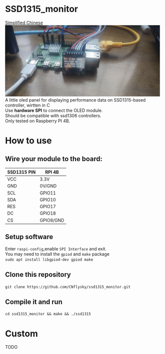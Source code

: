 # SSD1315_monitor
[Simplified Chinese](https://github.com/CNflysky/ssd1315_monitor/blob/main/README_zh.md)  
![demo](https://github.com/CNflysky/ssd1315_monitor/blob/30b27b2acf07eabf27873023a94d65e6d676ec41/IMG_20210726_133237_1.jpg)  
A little oled panel for displaying performance data on SSD1315-based controller, wirtten in C  
Use **hardware SPI** to connect the OLED module.  
Should be compatible with ssd1306 controllers.  
Only tested on Raspberry PI 4B.
# How to use
## Wire your module to the board:  
| SSD1315 PIN | RPI 4B |
| - | - |
| VCC | 3.3V |
| GND | 0V/GND |
| SCL | GPIO11 |
| SDA | GPIO10 |
| RES | GPIO17 |
| DC | GPIO18 |
| CS | GPIO8/GND |
## Setup software
Enter `raspi-config`,enable `SPI Interface` and exit.  
You may need to install the `gpiod` and `make` package  
`sudo apt install libgpiod-dev gpiod make`  
## Clone this repository  
`git clone https://github.com/CNflysky/ssd1315_monitor.git`  
## Compile it and run  
`cd ssd1315_monitor && make && ./ssd1315`

# Custom
TODO  
